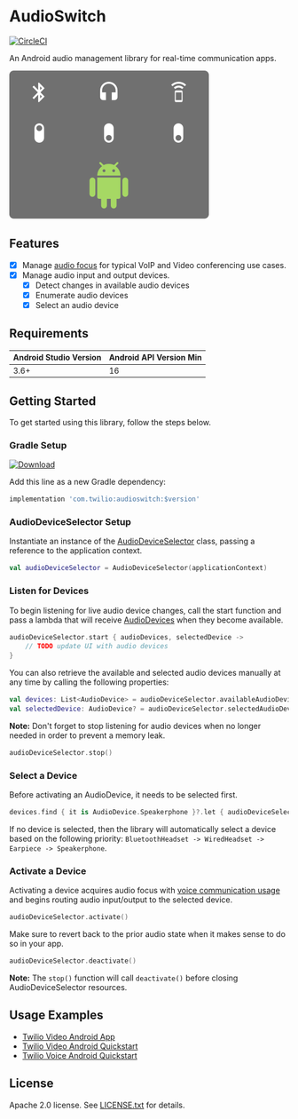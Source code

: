 # AudioSwitch

[![CircleCI](https://circleci.com/gh/twilio/audioswitch.svg?style=svg)](https://circleci.com/gh/twilio/audioswitch)

An Android audio management library for real-time communication apps.

![video-app-screenshots](images/audioswitch-logo.png)

## Features

- [x] Manage [audio focus](https://developer.android.com/guide/topics/media-apps/audio-focus) for typical VoIP and Video conferencing use cases.
- [x] Manage audio input and output devices.
    - [x] Detect changes in available audio devices
    - [x] Enumerate audio devices
    - [x] Select an audio device

## Requirements

Android Studio Version | Android API Version Min
------------ | -------------
3.6+ | 16

## Getting Started

To get started using this library, follow the steps below.

### Gradle Setup

[![Download](https://api.bintray.com/packages/twilio/releases/audioswitch/images/download.svg) ](https://bintray.com/twilio/releases/audioswitch/_latestVersion)

Add this line as a new Gradle dependency:
```groovy
implementation 'com.twilio:audioswitch:$version'
```

### AudioDeviceSelector Setup
Instantiate an instance of the [AudioDeviceSelector](audioswitch/src/main/java/com/twilio/audioswitch/selection/AudioDeviceSelector.kt) class, passing a reference to the application context.

```kotlin
val audioDeviceSelector = AudioDeviceSelector(applicationContext)
```

### Listen for Devices
To begin listening for live audio device changes, call the start function and pass a lambda that will receive [AudioDevices](audioswitch/src/main/java/com/twilio/audioswitch/selection/AudioDevice.kt) when they become available.

```kotlin
audioDeviceSelector.start { audioDevices, selectedDevice ->
    // TODO update UI with audio devices
}
```
You can also retrieve the available and selected audio devices manually at any time by calling the following properties:
```kotlin
val devices: List<AudioDevice> = audioDeviceSelector.availableAudioDevices
val selectedDevice: AudioDevice? = audioDeviceSelector.selectedAudioDevice
```
**Note:** Don't forget to stop listening for audio devices when no longer needed in order to prevent a memory leak.
```kotlin
audioDeviceSelector.stop()
```

### Select a Device
Before activating an AudioDevice, it needs to be selected first.
```kotlin
devices.find { it is AudioDevice.Speakerphone }?.let { audioDeviceSelector.selectDevice(it) }
```
If no device is selected, then the library will automatically select a device based on the following priority: `BluetoothHeadset -> WiredHeadset -> Earpiece -> Speakerphone`.

### Activate a Device
Activating a device acquires audio focus with [voice communication usage](https://developer.android.com/reference/android/media/AudioAttributes#USAGE_VOICE_COMMUNICATION) and begins routing audio input/output to the selected device.
```kotlin
audioDeviceSelector.activate()
```
Make sure to revert back to the prior audio state when it makes sense to do so in your app.
```kotlin
audioDeviceSelector.deactivate()
```
**Note:** The `stop()` function will call `deactivate()` before closing AudioDeviceSelector resources.

## Usage Examples

* [Twilio Video Android App](https://github.com/twilio/twilio-video-app-android)
* [Twilio Video Android Quickstart](https://github.com/twilio/video-quickstart-android)
* [Twilio Voice Android Quickstart](https://github.com/twilio/voice-quickstart-android)

## License

Apache 2.0 license. See [LICENSE.txt](LICENSE.txt) for details.
